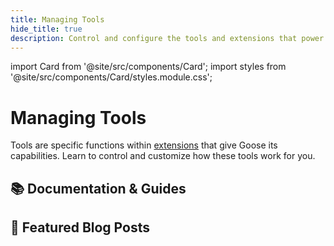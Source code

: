```yaml
---
title: Managing Tools
hide_title: true
description: Control and configure the tools and extensions that power your Goose workflows
---
```


import Card from '@site/src/components/Card';
import styles from '@site/src/components/Card/styles.module.css';

<h1 className={styles.pageTitle}>Managing Tools</h1>
<p className={styles.pageDescription}>
  Tools are specific functions within <a href="/goose/docs/getting-started/using-extensions">extensions</a> that give Goose its capabilities. Learn to control and customize how these tools work for you.
</p>

<div className={styles.categorySection}>
  <h2 className={styles.categoryTitle}>📚 Documentation & Guides</h2>
  <div className={styles.cardGrid}>
    <Card 
      title="Tool Permissions"
      description="Configure fine-grained permissions to control which tools Goose can use and when, ensuring secure and controlled automation."
      link="/docs/guides/managing-tools/tool-permissions"
    />
    <Card 
      title="Tool Selection Strategy"
      description="Optimize tool selection with dynamic routing that loads only the tools you need, reducing context overhead and improving performance."
      link="/docs/guides/managing-tools/tool-router"
    />
    <Card 
      title="Adjust Tool Output"
      description="Customize how tool interactions are displayed, from detailed verbose output to clean concise summaries."
      link="/docs/guides/managing-tools/adjust-tool-output"
    />
    <Card 
      title="Ollama Tool Shim"
      description="Enable tool calling for models that don't natively support it using an experimental local interpreter model setup."
      link="/docs/experimental/ollama"
    />
  </div>
</div>

<div className={styles.categorySection}>
  <h2 className={styles.categoryTitle}>📝 Featured Blog Posts</h2>
  <div className={styles.cardGrid}>
    <Card
      title="Agentic AI and the MCP Ecosystem"
      description="A 101 introduction to AI agents, tool calling, and how tools work with LLMs to enable powerful automation."
      link="/blog/2025/02/17/agentic-ai-mcp"
    />
    <Card
      title="A Visual Guide To MCP Ecosystem"
      description="Visual breakdown of MCP: How your AI agent, tools, and models work together, explained with diagrams and analogies."
      link="/blog/2025/04/10/visual-guide-mcp"
    />
    <Card
      title="Finetuning Toolshim Models for Tool Calling"
      description="Technical deep-dive into the challenges of tool calling with open-source models and the research behind toolshim solutions."
      link="/blog/2025/04/11/finetuning-toolshim"
    />
  </div>
</div>
